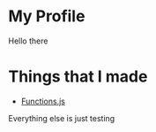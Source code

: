 # My Profile

Hello there

# Things that I made

- [Functions.js](https://github.com/DarccMan/fnct)

Everything else is just testing